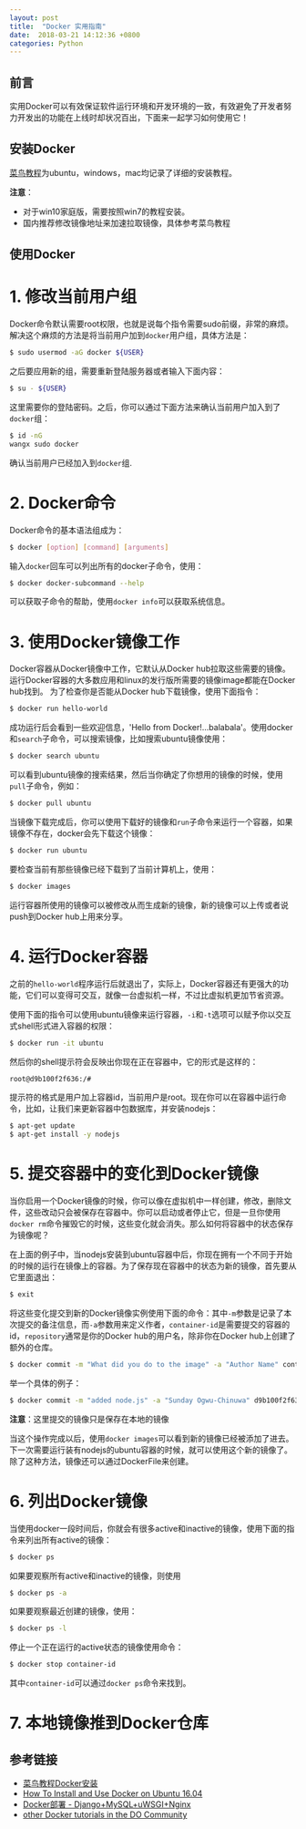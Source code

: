 ```yaml
---
layout: post
title:  "Docker 实用指南"
date:  2018-03-21 14:12:36 +0800
categories: Python
---
```


## 前言
实用Docker可以有效保证软件运行环境和开发环境的一致，有效避免了开发者努力开发出的功能在上线时却状况百出，下面来一起学习如何使用它！

## 安装Docker
[菜鸟教程](http://www.runoob.com/docker/ubuntu-docker-install.html)为ubuntu，windows，mac均记录了详细的安装教程。

**注意**：
* 对于win10家庭版，需要按照win7的教程安装。
* 国内推荐修改镜像地址来加速拉取镜像，具体参考菜鸟教程

## 使用Docker 
# 1. 修改当前用户组
Docker命令默认需要root权限，也就是说每个指令需要sudo前缀，非常的麻烦。解决这个麻烦的方法是将当前用户加到`docker`用户组，具体方法是：
```bash
$ sudo usermod -aG docker ${USER}
```
之后要应用新的组，需要重新登陆服务器或者输入下面内容：
```bash
$ su - ${USER}
```
这里需要你的登陆密码。之后，你可以通过下面方法来确认当前用户加入到了`docker`组：
```bash
$ id -nG
wangx sudo docker
```
确认当前用户已经加入到`docker`组.

# 2. Docker命令
Docker命令的基本语法组成为：
```bash
$ docker [option] [command] [arguments]
```
输入`docker`回车可以列出所有的docker子命令，使用：
```bash
$ docker docker-subcommand --help
```
可以获取子命令的帮助，使用`docker info`可以获取系统信息。

# 3. 使用Docker镜像工作
Docker容器从Docker镜像中工作，它默认从Docker hub拉取这些需要的镜像。运行Docker容器的大多数应用和linux的发行版所需要的镜像image都能在Docker hub找到。
为了检查你是否能从Docker hub下载镜像，使用下面指令：
```bash
$ docker run hello-world
```
成功运行后会看到一些欢迎信息，'Hello from Docker!...balabala'。使用docker和`search`子命令，可以搜索镜像，比如搜索ubuntu镜像使用：
```bash
$ docker search ubuntu
```
可以看到ubuntu镜像的搜索结果，然后当你确定了你想用的镜像的时候，使用`pull`子命令，例如：
```bash
$ docker pull ubuntu
```
当镜像下载完成后，你可以使用下载好的镜像和`run`子命令来运行一个容器，如果镜像不存在，docker会先下载这个镜像：
```bash
$ docker run ubuntu
```
要检查当前有那些镜像已经下载到了当前计算机上，使用：
```bash
$ docker images
```
运行容器所使用的镜像可以被修改从而生成新的镜像，新的镜像可以上传或者说push到Docker hub上用来分享。

# 4. 运行Docker容器
之前的`hello-world`程序运行后就退出了，实际上，Docker容器还有更强大的功能，它们可以变得可交互，就像一台虚拟机一样，不过比虚拟机更加节省资源。

使用下面的指令可以使用ubuntu镜像来运行容器，`-i`和`-t`选项可以赋予你以交互式shell形式进入容器的权限：
```bash
$ docker run -it ubuntu
```
然后你的shell提示符会反映出你现在正在容器中，它的形式是这样的：
```bash
root@d9b100f2f636:/#
```
提示符的格式是用户加上容器id，当前用户是root。现在你可以在容器中运行命令，比如，让我们来更新容器中包数据库，并安装nodejs：
```bash
$ apt-get update
$ apt-get install -y nodejs
```

# 5. 提交容器中的变化到Docker镜像
当你启用一个Docker镜像的时候，你可以像在虚拟机中一样创建，修改，删除文件，这些改动只会被保存在容器中。你可以启动或者停止它，但是一旦你使用`docker rm`命令摧毁它的时候，这些变化就会消失。那么如何将容器中的状态保存为镜像呢？

在上面的例子中，当nodejs安装到ubuntu容器中后，你现在拥有一个不同于开始的时候的运行在镜像上的容器。为了保存现在容器中的状态为新的镜像，首先要从它里面退出：
```bash
$ exit
```
将这些变化提交到新的Docker镜像实例使用下面的命令：其中`-m`参数是记录了本次提交的备注信息，而`-a`参数用来定义作者，`container-id`是需要提交的容器的id，`repository`通常是你的Docker hub的用户名，除非你在Docker hub上创建了额外的仓库。
```bash
$ docker commit -m "What did you do to the image" -a "Author Name" container-id repository/new_image_name
```
举一个具体的例子：
```bash
$ docker commit -m "added node.js" -a "Sunday Ogwu-Chinuwa" d9b100f2f636 finid/ubuntu-nodejs
```
**注意**：这里提交的镜像只是保存在本地的镜像

当这个操作完成以后，使用`docker images`可以看到新的镜像已经被添加了进去。下一次需要运行装有nodejs的ubuntu容器的时候，就可以使用这个新的镜像了。除了这种方法，镜像还可以通过DockerFile来创建。

# 6. 列出Docker镜像
当使用docker一段时间后，你就会有很多active和inactive的镜像，使用下面的指令来列出所有active的镜像：
```bash
$ docker ps
```
如果要观察所有active和inactive的镜像，则使用
```bash
$ docker ps -a
```
如果要观察最近创建的镜像，使用：
```bash
$ docker ps -l
```
停止一个正在运行的active状态的镜像使用命令：
```bash
$ docker stop container-id
```
其中`container-id`可以通过`docker ps`命令来找到。

# 7. 本地镜像推到Docker仓库

## 参考链接
* [菜鸟教程Docker安装](http://www.runoob.com/docker/ubuntu-docker-install.html)
* [How To Install and Use Docker on Ubuntu 16.04](https://www.digitalocean.com/community/tutorials/how-to-install-and-use-docker-on-ubuntu-16-04)
* [Docker部署 - Django+MySQL+uWSGI+Nginx](https://zhuanlan.zhihu.com/p/29609591)
* [other Docker tutorials in the DO Community](https://www.digitalocean.com/community/tags/docker?type=tutorials)
